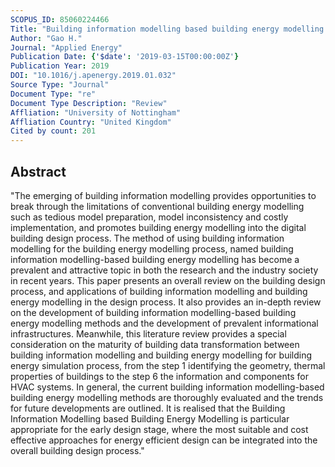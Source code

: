 ```yaml
---
SCOPUS_ID: 85060224466
Title: "Building information modelling based building energy modelling: A review"
Author: "Gao H."
Journal: "Applied Energy"
Publication Date: {'$date': '2019-03-15T00:00:00Z'}
Publication Year: 2019
DOI: "10.1016/j.apenergy.2019.01.032"
Source Type: "Journal"
Document Type: "re"
Document Type Description: "Review"
Affliation: "University of Nottingham"
Affliation Country: "United Kingdom"
Cited by count: 201
---
```


## Abstract
"The emerging of building information modelling provides opportunities to break through the limitations of conventional building energy modelling such as tedious model preparation, model inconsistency and costly implementation, and promotes building energy modelling into the digital building design process. The method of using building information modelling for the building energy modelling process, named building information modelling-based building energy modelling has become a prevalent and attractive topic in both the research and the industry society in recent years. This paper presents an overall review on the building design process, and applications of building information modelling and building energy modelling in the design process. It also provides an in-depth review on the development of building information modelling-based building energy modelling methods and the development of prevalent informational infrastructures. Meanwhile, this literature review provides a special consideration on the maturity of building data transformation between building information modelling and building energy modelling for building energy simulation process, from the step 1 identifying the geometry, thermal properties of buildings to the step 6 the information and components for HVAC systems. In general, the current building information modelling-based building energy modelling methods are thoroughly evaluated and the trends for future developments are outlined. It is realised that the Building Information Modelling based Building Energy Modelling is particular appropriate for the early design stage, where the most suitable and cost effective approaches for energy efficient design can be integrated into the overall building design process."
